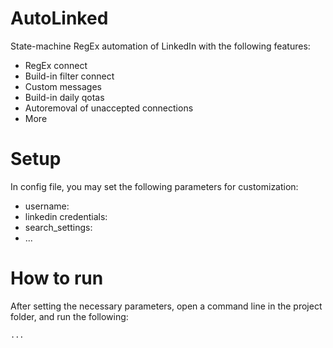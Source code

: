 # AutoLinked
State-machine RegEx automation of LinkedIn with the following features:
- RegEx connect
- Build-in filter connect
- Custom messages
- Build-in daily qotas
- Autoremoval of unaccepted connections
- More

# Setup
In config file, you may set the following parameters for customization:
- username: 
- linkedin credentials:
- search_settings: 
- ...

# How to run
After setting the necessary parameters, open a command line in the project folder, and run the following:
```shell
...
```

